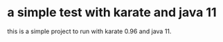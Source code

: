 # a simple test with karate and java 11

this is a simple project to run with karate 0.96 and java 11.
